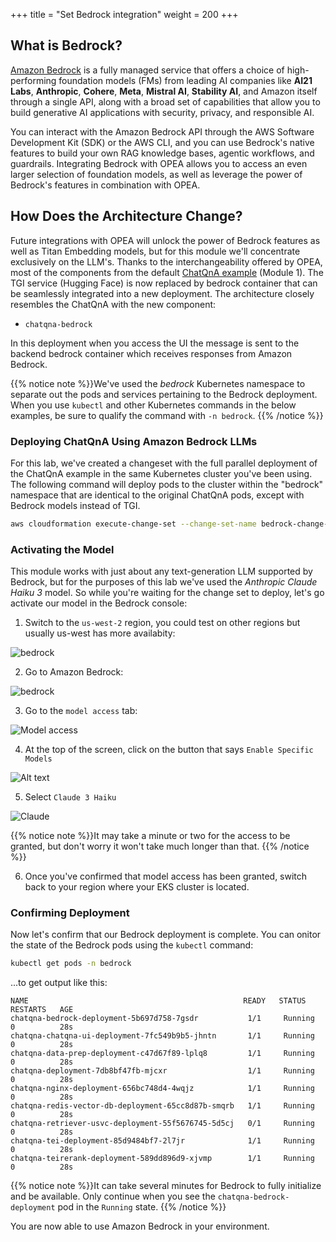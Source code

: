+++
title = "Set Bedrock integration"
weight = 200
+++
## What is Bedrock?

[Amazon Bedrock](https://aws.amazon.com/bedrock/?gclid=CjwKCAiAxqC6BhBcEiwAlXp454S0Ao8vI71eSYZSt7pGBdnNY9o6Nx8g9Mhgg7iLtNIfirRkPGdRihoCK9cQAvD_BwE&trk=36201f68-a9b0-45cc-849b-8ab260660e1c&sc_channel=ps&ef_id=CjwKCAiAxqC6BhBcEiwAlXp454S0Ao8vI71eSYZSt7pGBdnNY9o6Nx8g9Mhgg7iLtNIfirRkPGdRihoCK9cQAvD_BwE:G:s&s_kwcid=AL!4422!3!692006004850!e!!g!!amazon%20bedrock!21048268689!159639953975) is a fully managed service that offers a choice of high-performing foundation models (FMs) from leading AI companies like **AI21 Labs**, **Anthropic**, **Cohere**, **Meta**, **Mistral AI**, **Stability AI**, and Amazon itself through a single API, along with a broad set of capabilities that allow you to build generative AI applications with security, privacy, and responsible AI.

You can interact with the Amazon Bedrock API through the AWS Software Development Kit (SDK) or the AWS CLI, and you can use Bedrock's native features to build your own RAG knowledge bases, agentic workflows, and guardrails. Integrating Bedrock with OPEA allows you to access an even larger selection of foundation models, as well as leverage the power of Bedrock's features in combination with OPEA.

## How Does the Architecture Change?
Future integrations with OPEA will unlock the power of Bedrock features as well as Titan Embedding models, but for this module we'll concentrate exclusively on the LLM's. Thanks to the interchangeability offered by OPEA, most of the components from the default [ChatQnA example](https://github.com/opea-project/GenAIExamples/tree/main/ChatQnA) (Module 1). The TGI service (Hugging Face) is now replaced by bedrock container that can be seamlessly integrated into a new deployment. The architecture closely resembles the ChatQnA with the new component:

- `chatqna-bedrock`

In this deployment when you access the UI the message is sent to the backend bedrock container which receives responses from Amazon Bedrock.

{{% notice note %}}We've used the *bedrock* Kubernetes namespace to separate out the pods and services pertaining to the Bedrock deployment. When you use ```kubectl``` and other Kubernetes commands in the below examples, be sure to qualify the command with ```-n bedrock```.
{{% /notice %}}

### Deploying ChatQnA Using Amazon Bedrock LLMs
For this lab, we've created a changeset with the full parallel deployment of the ChatQnA example in the same Kubernetes cluster you've been using. The following command will deploy pods to the cluster within the "bedrock" namespace that are identical to the original ChatQnA pods, except with Bedrock models instead of TGI. 

```bash
aws cloudformation execute-change-set --change-set-name bedrock-change-set --stack-name OpeaBedrockStack
```

### Activating the Model
This module works with just about any text-generation LLM supported by Bedrock, but for the purposes of this lab we've used the *Anthropic Claude Haiku 3* model. So while you're waiting for the change set to deploy, let's go activate our model in the Bedrock console:

1. Switch to the `us-west-2` region, you could test on other regions but usually us-west has more availabity:

![bedrock](/images/bedrock_uswest.png)

2. Go to Amazon Bedrock:

![bedrock](/images/bed_rock_.png)

3. Go to the `model access` tab:

![Model access](/images/model_access.png)

4. At the top of the screen, click on the button that says `Enable Specific Models`

![Alt text](/images/modify_modelacess.png)

5. Select `Claude 3 Haiku`

![Claude](/images/claude.png)

{{% notice note %}}It may take a minute or two for the access to be granted, but don't worry it won't take much longer than that.
{{% /notice %}}

6. Once you've confirmed that model access has been granted, switch back to your region where your EKS cluster is located.

### Confirming Deployment
Now let's confirm that our Bedrock deployment is complete. You can onitor the state of the Bedrock pods using the ```kubectl``` command:
```bash
kubectl get pods -n bedrock
```

...to get output like this:

```
NAME                                                READY   STATUS    RESTARTS   AGE
chatqna-bedrock-deployment-5b697d758-7gsdr           1/1     Running   0          28s
chatqna-chatqna-ui-deployment-7fc549b9b5-jhntn       1/1     Running   0          28s
chatqna-data-prep-deployment-c47d67f89-lplq8         1/1     Running   0          28s
chatqna-deployment-7db8bf47fb-mjcxr                  1/1     Running   0          28s
chatqna-nginx-deployment-656bc748d4-4wqjz            1/1     Running   0          28s
chatqna-redis-vector-db-deployment-65cc8d87b-smqrb   1/1     Running   0          28s
chatqna-retriever-usvc-deployment-55f5676745-5d5cj   0/1     Running   0          28s
chatqna-tei-deployment-85d9484bf7-2l7jr              1/1     Running   0          28s
chatqna-teirerank-deployment-589dd896d9-xjvmp        1/1     Running   0          28s
```

{{% notice note %}}It can take several minutes for Bedrock to fully initialize and be available. Only continue when you see the `chatqna-bedrock-deployment` pod in the `Running` state.
{{% /notice %}}

You are now able to use Amazon Bedrock in your environment.

